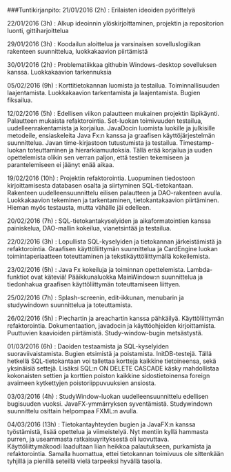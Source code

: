 ###Tuntikirjanpito:
21/01/2016 (2h) : Erilaisten ideoiden pyörittelyä

22/01/2016 (3h) : Alkup ideoinnin ylöskirjoittaminen, projektin ja repositorion luonti, gittiharjoittelua

29/01/2016 (3h) : Koodailun aloittelua ja varsinaisen sovelluslogiikan rakenteen suunnittelua, luokkakaavion piirtämistä

30/01/2016 (2h) : Problematiikkaa githubin Windows-desktop sovelluksen kanssa. Luokkakaavion tarkennuksia

05/02/2016 (9h) : Korttitietokannan luomista ja testailua. Toiminnallisuuden laajentamista. Luokkakaavion tarkentamista ja laajentamista.                   Bugien fiksailua.

12/02/2016 (5h) : Edellisen viikon palautteen mukainen projektin läpikäynti. Palautteen mukaista refaktorointia. Set-luokan toimivuuden testailua, uudelleenrakentamista ja korjailua. JavaDocin luomista luokille ja julkisille metodeile, ensiaskeleita Java Fx:n kanssa ja graafisen käyttöjärjestelmän suunnittelua. Javan time-kirjastoon tutustumista ja testailua. Timestamp-luokan toteuttaminen ja hierarkiamuutoksia. Tällä erää korjailua ja uuden opettelemista olikin sen verran paljon, että testien tekemiseen ja parantelemiseen ei jäänyt enää aikaa.

19/02/2016 (10h) : Projektin refaktorointia. Luopuminen tiedostoon kirjoittamisesta databasen osalta ja siirtyminen SQL-tietokantaan. Rakenteen uudelleensuunnittelu eilisen palautteen ja DAO-rakenteen avulla. Luokkakaavion tekeminen ja tarkentaminen, tietokantakaavion piirtäminen. Hieman myös testausta, mutta vähälle jäi edelleen.

20/02/2016 (7h) : SQL-tietokantakyselyiden ja aikaformatointien kanssa painiskelua, DAO-mallin kokeilua, vianetsintää ja testailua.

22/02/2016 (3h) : Lopullista SQL-kyselyiden ja tietokannan järkeistämistä ja refaktorointia. Graafisen käyttöliittymän suunnittelua ja CardEngine luokan toimintaperiaatteen toteuttaminen ja tekstikäyttöliittymällä kokeilemista.

23/02/2016 (5h) : Java Fx kokeiluja ja toiminnan opettelemista. Lambda-funktiot ovat käteviä! Pääikkunaluokka MainWindow:n suunnittelua ja tiedonhakua graafisen käyttöliittymän toteuttamiseen liittyen.

25/02/2016 (7h) : Splash-screenin, edit-ikkunan, menubarin ja studywindown suunnittelua ja toteuttamista.

26/02/2016 (5h) : Piechartin ja areachartin kanssa pähkäilyä. Käyttöliittymän refaktorointia. Dokumentaation, javadocin ja käyttöohjeiden kirjoittamista. Puuttuvien kaavioiden piirtämistä. Study-window-bugin metsästystä.

01/03/2016 (6h) : Daoiden testaamista ja SQL-kyselyiden suoraviivaistamista. Bugien etsimistä ja poistamista. InitDB-testejä. Tällä hetkellä SQL-tietokantaan voi tallettaa kortteja kaikkine tietoineensa, sekä yksinäisiä settejä. Lisäksi SQL:n ON DELETE CASCADE käsky mahdollistaa kokonaisten settien ja korttien poiston kaikkine sidostietoinensa foreign avaimeen kytkettyjen poistoriippuvuuksien ansiosta.

03/03/2016 (4h) : StudyWindow-luokan uudelleensuunnittelu edellisen bugisuuden vuoksi. JavaFX-ymmärryksen syventämistä. Studywindown suunnittelu osittain helpompaa FXML:n avulla. 

04/03/2016 (13h) : Tietokantayhteyden bugien ja JavaFX:n kanssa työstämistä, lisää opettelua ja viimeistelyä. Nyt mentiin kyllä hammasta purren, ja useammasta ratkaisuyrityksestä oli luovuttava. Käyttöliittymäkoodi laadultaan liian heikkoa palautukseen, purkamista ja refaktorointia. Samalla huomattua, ettei tietokannan toimivuus ole sittenkään tyhjillä ja pienillä seteillä vielä tarpeeksi hyvällä tasolla.

